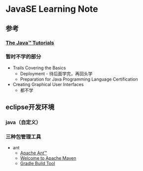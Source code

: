 # JavaSE Learning Note
## 参考
### [The Java™ Tutorials](https://docs.oracle.com/javase/tutorial/)

### 暂时不学的部分
   * Trails Covering the Basics
     + Deployment - 待后面学完，再回头学
     + Preparation for Java Programming Language Certification
   * Creating Graphical User Interfaces
     + 都不学
## eclipse开发环境
### java（自定义）
### 三种包管理工具
   * ant
      + [Apache Ant™](http://ant.apache.org/)<br>
      + [Welcome to Apache Maven](http://maven.apache.org/)<br>
      + [Gradle Build Tool](https://gradle.org/)<br>
